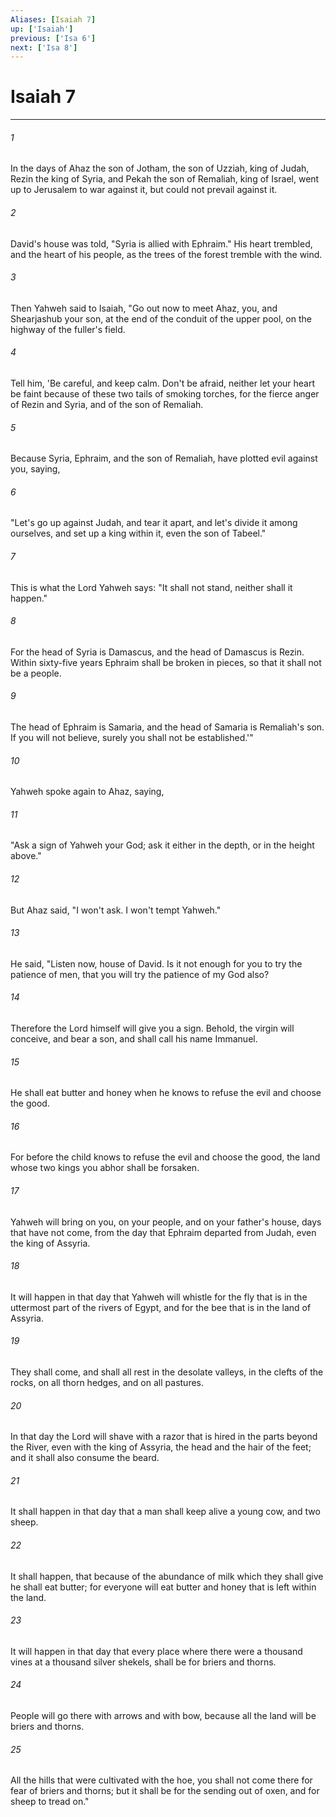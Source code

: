 ```yaml
---
Aliases: [Isaiah 7]
up: ['Isaiah']
previous: ['Isa 6']
next: ['Isa 8']
---
```

# Isaiah 7
***





###### 1 

In the days of Ahaz the son of Jotham, the son of Uzziah, king of Judah, Rezin the king of Syria, and Pekah the son of Remaliah, king of Israel, went up to Jerusalem to war against it, but could not prevail against it. 



###### 2 

David's house was told, "Syria is allied with Ephraim." His heart trembled, and the heart of his people, as the trees of the forest tremble with the wind. 



###### 3 

Then Yahweh said to Isaiah, "Go out now to meet Ahaz, you, and Shearjashub your son, at the end of the conduit of the upper pool, on the highway of the fuller's field. 



###### 4 

Tell him, 'Be careful, and keep calm. Don't be afraid, neither let your heart be faint because of these two tails of smoking torches, for the fierce anger of Rezin and Syria, and of the son of Remaliah. 



###### 5 

Because Syria, Ephraim, and the son of Remaliah, have plotted evil against you, saying, 



###### 6 

"Let's go up against Judah, and tear it apart, and let's divide it among ourselves, and set up a king within it, even the son of Tabeel." 



###### 7 

This is what the Lord Yahweh says: "It shall not stand, neither shall it happen." 



###### 8 

For the head of Syria is Damascus, and the head of Damascus is Rezin. Within sixty-five years Ephraim shall be broken in pieces, so that it shall not be a people. 



###### 9 

The head of Ephraim is Samaria, and the head of Samaria is Remaliah's son. If you will not believe, surely you shall not be established.'" 



###### 10 

Yahweh spoke again to Ahaz, saying, 



###### 11 

"Ask a sign of Yahweh your God; ask it either in the depth, or in the height above." 



###### 12 

But Ahaz said, "I won't ask. I won't tempt Yahweh." 



###### 13 

He said, "Listen now, house of David. Is it not enough for you to try the patience of men, that you will try the patience of my God also? 



###### 14 

Therefore the Lord himself will give you a sign. Behold, the virgin will conceive, and bear a son, and shall call his name Immanuel. 



###### 15 

He shall eat butter and honey when he knows to refuse the evil and choose the good. 



###### 16 

For before the child knows to refuse the evil and choose the good, the land whose two kings you abhor shall be forsaken. 



###### 17 

Yahweh will bring on you, on your people, and on your father's house, days that have not come, from the day that Ephraim departed from Judah, even the king of Assyria. 



###### 18 

It will happen in that day that Yahweh will whistle for the fly that is in the uttermost part of the rivers of Egypt, and for the bee that is in the land of Assyria. 



###### 19 

They shall come, and shall all rest in the desolate valleys, in the clefts of the rocks, on all thorn hedges, and on all pastures. 



###### 20 

In that day the Lord will shave with a razor that is hired in the parts beyond the River, even with the king of Assyria, the head and the hair of the feet; and it shall also consume the beard. 



###### 21 

It shall happen in that day that a man shall keep alive a young cow, and two sheep. 



###### 22 

It shall happen, that because of the abundance of milk which they shall give he shall eat butter; for everyone will eat butter and honey that is left within the land. 



###### 23 

It will happen in that day that every place where there were a thousand vines at a thousand silver shekels, shall be for briers and thorns. 



###### 24 

People will go there with arrows and with bow, because all the land will be briers and thorns. 



###### 25 

All the hills that were cultivated with the hoe, you shall not come there for fear of briers and thorns; but it shall be for the sending out of oxen, and for sheep to tread on."
